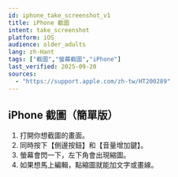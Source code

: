 ```yaml
---
id: iphone_take_screenshot_v1
title: iPhone 截圖
intent: take_screenshot
platform: iOS
audience: older_adults
lang: zh-Hant
tags: ["截圖","螢幕截圖","iPhone"]
last_verified: 2025-09-20
sources:
  - "https://support.apple.com/zh-tw/HT200289"
---
```


## iPhone 截圖（簡單版）

1. 打開你想截圖的畫面。  
2. 同時按下【側邊按鈕】和【音量增加鍵】。  
3. 螢幕會閃一下，左下角會出現縮圖。  
4. 如果想馬上編輯，點縮圖就能加文字或畫線。
